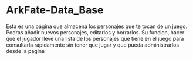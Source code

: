# ArkFate-Data_Base
Esta es una página que almacena los personajes que te tocan de un juego.
Podras añadir nuevos personajes, editarlos y borrarlos. Su funcion, hacer
que el jugador lleve una lista de los personajes que tiene en el juego 
para consultarla rápidamente sin tener que jugar y que pueda administrarlos
desde la pagina
